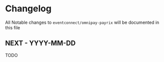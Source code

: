 # Changelog

All Notable changes to `eventconnect/omnipay-payrix` will be documented in this file

## NEXT - YYYY-MM-DD
TODO
